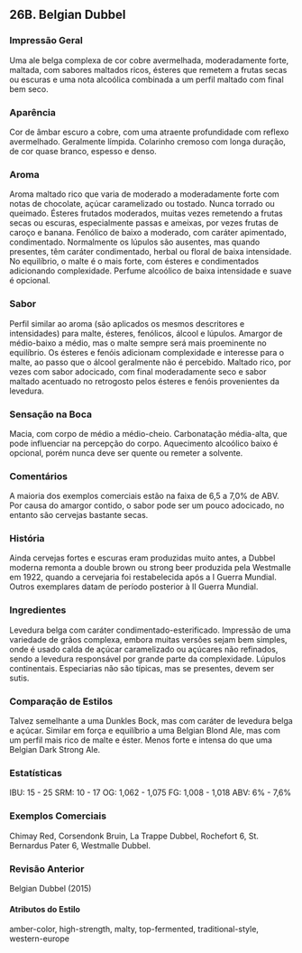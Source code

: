 ## 26B. Belgian Dubbel

### Impressão Geral

Uma ale belga complexa de cor cobre avermelhada, moderadamente forte, maltada, com sabores maltados ricos, ésteres que remetem a frutas secas ou escuras e uma nota alcoólica combinada a um perfil maltado com final bem seco.

### Aparência

Cor de âmbar escuro a cobre, com uma atraente profundidade com reflexo avermelhado. Geralmente límpida. Colarinho cremoso com longa duração, de cor quase branco, espesso e denso.

### Aroma

Aroma maltado rico que varia de moderado a moderadamente forte com notas de chocolate, açúcar caramelizado ou tostado. Nunca torrado ou queimado. Ésteres frutados moderados, muitas vezes remetendo a frutas secas ou escuras, especialmente passas e ameixas, por vezes frutas de caroço e banana. Fenólico de baixo a moderado, com caráter apimentado, condimentado. Normalmente os lúpulos são ausentes, mas quando presentes, têm caráter condimentado, herbal ou floral de baixa intensidade. No equilíbrio, o malte é o mais forte, com ésteres e condimentados adicionando complexidade. Perfume alcoólico de baixa intensidade e suave é opcional.

### Sabor

Perfil similar ao aroma (são aplicados os mesmos descritores e intensidades) para malte, ésteres, fenólicos, álcool e lúpulos. Amargor de médio-baixo a médio, mas o malte sempre será mais proeminente no equilíbrio. Os ésteres e fenóis adicionam complexidade e interesse para o malte, ao passo que o álcool geralmente não é percebido. Maltado rico, por vezes com sabor adocicado, com final moderadamente seco e sabor maltado acentuado no retrogosto pelos ésteres e fenóis provenientes da levedura.

### Sensação na Boca

Macia, com corpo de médio a médio-cheio. Carbonatação média-alta, que pode influenciar na percepção do corpo. Aquecimento alcoólico baixo é opcional, porém nunca deve ser quente ou remeter a solvente.

### Comentários

A maioria dos exemplos comerciais estão na faixa de 6,5 a 7,0% de ABV. Por causa do amargor contido, o sabor pode ser um pouco adocicado, no entanto são cervejas bastante secas.

### História

Ainda cervejas fortes e escuras eram produzidas muito antes, a Dubbel moderna remonta a double brown ou strong beer produzida pela Westmalle em 1922, quando a cervejaria foi restabelecida após a I Guerra Mundial. Outros exemplares datam de período posterior à II Guerra Mundial.

### Ingredientes

Levedura belga com caráter condimentado-esterificado. Impressão de uma variedade de grãos complexa, embora muitas versões sejam bem simples, onde é usado calda de açúcar caramelizado ou açúcares não refinados, sendo a levedura responsável por grande parte da complexidade. Lúpulos continentais. Especiarias não são típicas, mas se presentes, devem ser sutis.

### Comparação de Estilos

Talvez semelhante a uma Dunkles Bock, mas com caráter de levedura belga e açúcar. Similar em força e equilíbrio a uma Belgian Blond Ale, mas com um perfil mais rico de malte e éster. Menos forte e intensa do que uma Belgian Dark Strong Ale.

### Estatísticas

IBU: 15 - 25 SRM: 10 - 17 OG: 1,062 - 1,075 FG: 1,008 - 1,018 ABV: 6% - 7,6%

### Exemplos Comerciais

Chimay Red, Corsendonk Bruin, La Trappe Dubbel, Rochefort 6, St. Bernardus Pater 6, Westmalle Dubbel.

### Revisão Anterior

Belgian Dubbel (2015)

#### Atributos do Estilo

amber-color, high-strength, malty, top-fermented, traditional-style, western-europe
